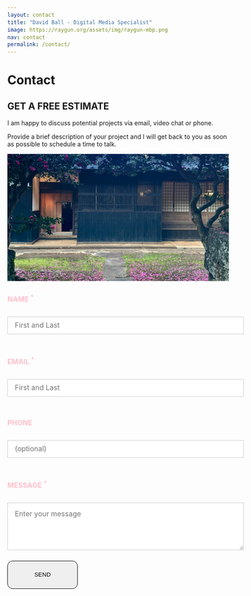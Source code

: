 ```yaml
---
layout: contact
title: "David Ball - Digital Media Specialist"
image: https://raygun.org/assets/img/raygun-mbp.png
nav: contact
permalink: /contact/
---
```

<div class="container-fluid statement">
  <div class="container">
    <div class="row">
      <div class="col-12">
        <div class="d-flex align-items-center text-center my-4 pb-2">
              <div class="flex-grow-1 border-top" data-aos="fade-right"></div>
              <h1 class="fw-normal px-5 mb-2" data-aos="fade-in">Contact</h1>
              <div class="flex-grow-1 border-top" data-aos="fade-left"></div>
          </div>
      </div>
    </div>
      <div class="row vertical-align py-5" data-aos="fade-up">
            <div class="col-lg-6">
            <h2 class="text-center mb-5"><i class="fas fa-envelope"></i> GET A FREE ESTIMATE</h2>
            <p class="introduction">I am happy to discuss potential projects via email, video chat or phone.</p>
            <p class="introduction">Provide a brief description of your project and I will get back to you as soon as possible to schedule a time to talk.</p>
            <img src="/assets/img/kominka-resize.jpg" alt="Photograph of Japanese Kominka in Ojika, Nagasaski" class="img-fluid pb-5 rounded rounded-4">
            </div>
            <div class="col-lg-6"> 
            <form id="fs-frm" name="simple-contact-form" accept-charset="utf-8" action="https://formspree.io/f/xoqgndjd" method="post">
  <fieldset id="fs-frm-inputs">
    <label for="full-name"><h4>NAME <sup>*</sup></h4></label>
    <input type="text" name="name" id="full-name" placeholder="First and Last" class="rounded-4" required="">
    <label for="email-address"><h4>EMAIL <sup>*</sup></h4></label>
    <input type="text" name="name" id="full-name" placeholder="First and Last" class="rounded-4" required="">
    <label for="phone"><h4>PHONE</h4></label>
    <input type="tel" name="_replyto" id="mobile" placeholder="(optional)" class="rounded-4" required="">
    <label for="message"><h4>MESSAGE <sup>*</sup></h4></label>
    <textarea rows="5" name="message" id="message" placeholder="Enter your message" class="rounded-4" required=""></textarea>
    <input type="hidden" name="_subject" id="email-subject" value="Contact Form Submission">
  </fieldset>
  <button type="submit" class="btn send-button w-100">
  <span class="fs-5">
    <i class="fa fa-arrow-right fa-lg"></i> <span class="ps-3">SEND</span></span>
  </button>
<!--  <input id="send" type="submit" value="SEND" class="send-button"> -->
</form><style>/* reset */
#fs-frm input,
#fs-frm select,
#fs-frm textarea,
#fs-frm fieldset,
#fs-frm optgroup,
#fs-frm label,
#fs-frm #card-element:disabled {
  font-family: inherit;
  font-size: 100%;
  color: #ffc0cb;
  border: none;
  border-radius: 0;
  display: block;
  width: 100%;
  padding: 0;
  margin: 0;
  -webkit-appearance: none;
  -moz-appearance: none;
}
#fs-frm label,
#fs-frm legend,
#fs-frm ::placeholder {
  font-size: 1rem;
  margin-bottom: .5rem;
  padding-top: .2rem;
  display: flex;
  align-items: baseline;
}
/* border, padding, margin, width */
#fs-frm input,
#fs-frm select,
#fs-frm textarea,
#fs-frm #card-element {
  border: 1px solid rgba(0,0,0,0.2);
  padding: .75em 1rem;
  margin-bottom: 1.5rem;
  color: #16384e;
}
#fs-frm input:focus,
#fs-frm select:focus,
#fs-frm textarea:focus {
  background-color: #ffc0cb;
  color: black;
  outline-style: solid;
  outline-width: thin;
  outline-color: gray;
  outline-offset: -1px;
}
#fs-frm [type="text"],
#fs-frm [type="email"] {
  width: 100%;
}
#fs-frm [type="button"],
#fs-frm [type="submit"],
#fs-frm [type="reset"] {
  width: auto;
  cursor: pointer;
  -webkit-appearance: button;
  -moz-appearance: button;
  appearance: button;
    display: flex;
  min-width: 10rem;
  min-height: 4rem;
  justify-content: center;
  align-items: center;
  line-height: 35px;
  border: 1px solid;
  border-radius: 12px;
  text-align: center;
  color: #000;
  text-decoration: none;
  transition: all 0.35s;
  box-sizing: border-box;
}
#fs-frm [type="button"]:focus,
#fs-frm [type="submit"]:focus,
#fs-frm [type="reset"]:focus {
  outline: none;
}
#fs-frm [type="submit"],
#fs-frm [type="reset"] {
  margin-bottom: 0;
}
#fs-frm select {
  text-transform: none;
}
#fs-frm [type="checkbox"] {
  -webkit-appearance: checkbox;
  -moz-appearance: checkbox;
  appearance: checkbox;
  display: inline-block;
  width: auto;
  margin: 0 .5em 0 0 !important;
}
#fs-frm [type="radio"] {
  -webkit-appearance: radio;
  -moz-appearance: radio;
  appearance: radio;
}
/* address, locale */
#fs-frm fieldset.locale input[name="city"],
#fs-frm fieldset.locale select[name="state"],
#fs-frm fieldset.locale input[name="postal-code"] {
  display: inline;
}
#fs-frm fieldset.locale input[name="city"] {
  width: 52%;
}
#fs-frm fieldset.locale select[name="state"],
#fs-frm fieldset.locale input[name="postal-code"] {
  width: 20%;
}
#fs-frm fieldset.locale input[name="city"],
#fs-frm fieldset.locale select[name="state"] {
  margin-right: 3%;
}
</style>
                <!-- <div id="wufoo-z1iwao9j1ww3jgi">
                Fill out my <a href="https://daveyball.wufoo.com/forms/z1iwao9j1ww3jgi">online form</a>.
                </div>
                <script type="text/javascript">var z1iwao9j1ww3jgi;(function(d, t) {
                var s = d.createElement(t), options = {
                'userName':'daveyball',
                'formHash':'z1iwao9j1ww3jgi',
                'autoResize':true,
                'height':'517',
                'async':true,
                'host':'wufoo.com',
                'header':'hide',
                'ssl':true};
                s.src = ('https:' == d.location.protocol ? 'https://' : 'http://') + 'secure.wufoo.com/scripts/embed/form.js';
                s.onload = s.onreadystatechange = function() {
                var rs = this.readyState; if (rs) if (rs != 'complete') if (rs != 'loaded') return;
                try { z1iwao9j1ww3jgi = new WufooForm();z1iwao9j1ww3jgi.initialize(options);z1iwao9j1ww3jgi.display(); } catch (e) {}};
                var scr = d.getElementsByTagName(t)[0], par = scr.parentNode; par.insertBefore(s, scr);
                })(document, 'script');</script> -->
            </div>
        </div>
    </div>
</div>